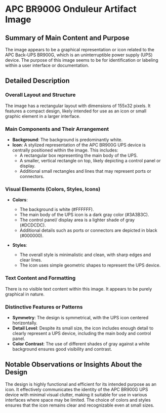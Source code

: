 # APC BR900G Onduleur Artifact Image

## Summary of Main Content and Purpose
The image appears to be a graphical representation or icon related to the APC Back-UPS BR900G, which is an uninterruptible power supply (UPS) device. The purpose of this image seems to be for identification or labeling within a user interface or documentation.

## Detailed Description

### Overall Layout and Structure
The image has a rectangular layout with dimensions of 155x32 pixels. It features a compact design, likely intended for use as an icon or small graphic element in a larger interface.

### Main Components and Their Arrangement
- **Background**: The background is predominantly white.
- **Icon**: A stylized representation of the APC BR900G UPS device is centrally positioned within the image. This includes:
  - A rectangular box representing the main body of the UPS.
  - A smaller, vertical rectangle on top, likely depicting a control panel or display.
  - Additional small rectangles and lines that may represent ports or connectors.

### Visual Elements (Colors, Styles, Icons)
- **Colors**:
  - The background is white (#FFFFFF).
  - The main body of the UPS icon is a dark gray color (#3A3B3C).
  - The control panel/ display area is a lighter shade of gray (#DCDCDC).
  - Additional details such as ports or connectors are depicted in black (#000000).

- **Styles**:
  - The overall style is minimalistic and clean, with sharp edges and clear lines.
  - The icon uses simple geometric shapes to represent the UPS device.

### Text Content and Formatting
There is no visible text content within this image. It appears to be purely graphical in nature.

### Distinctive Features or Patterns
- **Symmetry**: The design is symmetrical, with the UPS icon centered horizontally.
- **Detail Level**: Despite its small size, the icon includes enough detail to clearly represent a UPS device, including the main body and control panel.
- **Color Contrast**: The use of different shades of gray against a white background ensures good visibility and contrast.

## Notable Observations or Insights About the Design
The design is highly functional and efficient for its intended purpose as an icon. It effectively communicates the identity of the APC BR900G UPS device with minimal visual clutter, making it suitable for use in various interfaces where space may be limited. The choice of colors and styles ensures that the icon remains clear and recognizable even at small sizes.